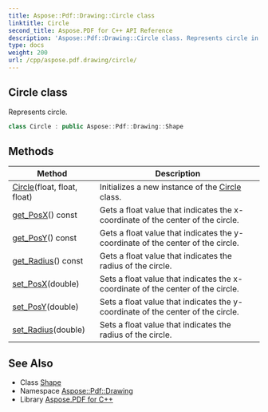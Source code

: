 ```yaml
---
title: Aspose::Pdf::Drawing::Circle class
linktitle: Circle
second_title: Aspose.PDF for C++ API Reference
description: 'Aspose::Pdf::Drawing::Circle class. Represents circle in C++.'
type: docs
weight: 200
url: /cpp/aspose.pdf.drawing/circle/
---
```

## Circle class


Represents circle.

```cpp
class Circle : public Aspose::Pdf::Drawing::Shape
```

## Methods

| Method | Description |
| --- | --- |
| [Circle](./circle/)(float, float, float) | Initializes a new instance of the [Circle](./) class. |
| [get_PosX](./get_posx/)() const | Gets a float value that indicates the x-coordinate of the center of the circle. |
| [get_PosY](./get_posy/)() const | Gets a float value that indicates the y-coordinate of the center of the circle. |
| [get_Radius](./get_radius/)() const | Gets a float value that indicates the radius of the circle. |
| [set_PosX](./set_posx/)(double) | Sets a float value that indicates the x-coordinate of the center of the circle. |
| [set_PosY](./set_posy/)(double) | Sets a float value that indicates the y-coordinate of the center of the circle. |
| [set_Radius](./set_radius/)(double) | Sets a float value that indicates the radius of the circle. |
## See Also

* Class [Shape](../shape/)
* Namespace [Aspose::Pdf::Drawing](../)
* Library [Aspose.PDF for C++](../../)
